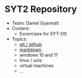 # SYT2 Repository

- Team: Daniel Gyarmati
- Content: 
    - Excercises for SYT-OS
- Topics:
    - [git / github](https://github.com/litec-hasp/git-intro)
    - [markdown](00-git-markdown/markdown-overview.md)
    - windows 10 and 11
    - linux / unix
    - virtual machines
    - ...
